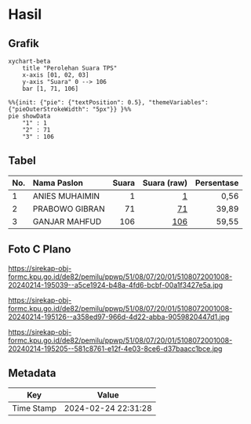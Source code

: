 # Hasil

## Grafik

```mermaid
xychart-beta
    title "Perolehan Suara TPS"
    x-axis [01, 02, 03]
    y-axis "Suara" 0 --> 106
    bar [1, 71, 106]
```

```mermaid
%%{init: {"pie": {"textPosition": 0.5}, "themeVariables": {"pieOuterStrokeWidth": "5px"}} }%%
pie showData
    "1" : 1
    "2" : 71
    "3" : 106
```

## Tabel

| No. | Nama Paslon    | Suara | Suara (raw) | Persentase |
|:--- |:-------------- | -----:| -----------:| ----------:|
| 1   | ANIES MUHAIMIN | 1     | [1][p-1]    | 0,56       |
| 2   | PRABOWO GIBRAN | 71    | [71][p-2]   | 39,89      |
| 3   | GANJAR MAHFUD  | 106   | [106][p-3]  | 59,55      |


[p-1]: https://github.com/gigit-pemilu/pemilu-2024-51-bali/blob/main/pilpres/hitung-suara/sub/51-bali/sub/08-buleleng/sub/07-sawan/sub/2001-lemukih/sub/008-tps/sub/paslon-1.txt
[p-2]: https://github.com/gigit-pemilu/pemilu-2024-51-bali/blob/main/pilpres/hitung-suara/sub/51-bali/sub/08-buleleng/sub/07-sawan/sub/2001-lemukih/sub/008-tps/sub/paslon-2.txt
[p-3]: https://github.com/gigit-pemilu/pemilu-2024-51-bali/blob/main/pilpres/hitung-suara/sub/51-bali/sub/08-buleleng/sub/07-sawan/sub/2001-lemukih/sub/008-tps/sub/paslon-3.txt

## Foto C Plano

https://sirekap-obj-formc.kpu.go.id/de82/pemilu/ppwp/51/08/07/20/01/5108072001008-20240214-195039--a5ce1924-b48a-4fd6-bcbf-00a1f3427e5a.jpg

https://sirekap-obj-formc.kpu.go.id/de82/pemilu/ppwp/51/08/07/20/01/5108072001008-20240214-195126--a358ed97-966d-4d22-abba-9059820447d1.jpg

https://sirekap-obj-formc.kpu.go.id/de82/pemilu/ppwp/51/08/07/20/01/5108072001008-20240214-195205--581c8761-e12f-4e03-8ce6-d37baacc1bce.jpg


## Metadata

| Key        | Value               |
| ---------- | ------------------- |
| Time Stamp | 2024-02-24 22:31:28 |



